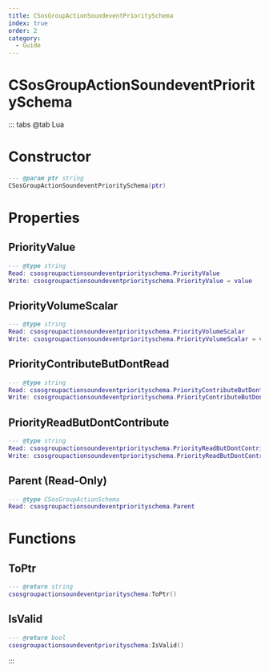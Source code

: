 ```yaml
---
title: CSosGroupActionSoundeventPrioritySchema
index: true
order: 2
category:
  - Guide
---
```


# CSosGroupActionSoundeventPrioritySchema

::: tabs
@tab Lua
# Constructor
```lua
--- @param ptr string
CSosGroupActionSoundeventPrioritySchema(ptr)
```
# Properties
## PriorityValue 
```lua
--- @type string
Read: csosgroupactionsoundeventpriorityschema.PriorityValue
Write: csosgroupactionsoundeventpriorityschema.PriorityValue = value
```
## PriorityVolumeScalar 
```lua
--- @type string
Read: csosgroupactionsoundeventpriorityschema.PriorityVolumeScalar
Write: csosgroupactionsoundeventpriorityschema.PriorityVolumeScalar = value
```
## PriorityContributeButDontRead 
```lua
--- @type string
Read: csosgroupactionsoundeventpriorityschema.PriorityContributeButDontRead
Write: csosgroupactionsoundeventpriorityschema.PriorityContributeButDontRead = value
```
## PriorityReadButDontContribute 
```lua
--- @type string
Read: csosgroupactionsoundeventpriorityschema.PriorityReadButDontContribute
Write: csosgroupactionsoundeventpriorityschema.PriorityReadButDontContribute = value
```
## Parent (Read-Only)
```lua
--- @type CSosGroupActionSchema
Read: csosgroupactionsoundeventpriorityschema.Parent
```
# Functions
## ToPtr
```lua
--- @return string
csosgroupactionsoundeventpriorityschema:ToPtr()
```
## IsValid
```lua
--- @return bool
csosgroupactionsoundeventpriorityschema:IsValid()
```

:::